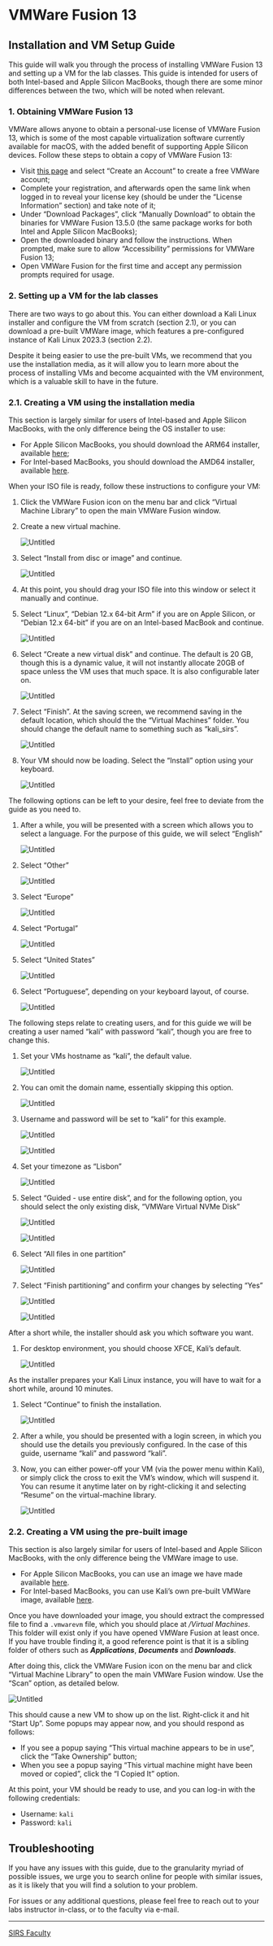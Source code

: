 # VMWare Fusion 13 

## Installation and VM Setup Guide

This guide will walk you through the process of installing VMWare Fusion 13 and setting up a VM for the lab classes.
This guide is intended for users of both Intel-based and Apple Silicon MacBooks, though there are some minor differences between the two, which will be noted when relevant.

### 1. Obtaining VMWare Fusion 13

VMWare allows anyone to obtain a personal-use license of VMWare Fusion 13, which is some of the most capable virtualization software currently available for macOS, with the added benefit of supporting Apple Silicon devices.
Follow these steps to obtain a copy of VMWare Fusion 13:

- Visit [this page](https://customerconnect.vmware.com/en/evalcenter?p=fusion-player-personal-13) and select “Create an Account” to create a free VMWare account;
- Complete your registration, and afterwards open the same link when logged in to reveal your license key (should be under the “License Information” section) and take note of it;
- Under “Download Packages”, click “Manually Download” to obtain the binaries for VMWare Fusion 13.5.0 (the same package works for both Intel and Apple Silicon MacBooks);
- Open the downloaded binary and follow the instructions. When prompted, make sure to allow “Accessibility” permissions for VMWare Fusion 13;
- Open VMWare Fusion for the first time and accept any permission prompts required for usage.

### 2. Setting up a VM for the lab classes

There are two ways to go about this.
You can either download a Kali Linux installer and configure the VM from scratch (section 2.1), or you can download a pre-built VMWare image, which features a pre-configured instance of Kali Linux 2023.3 (section 2.2).

Despite it being easier to use the pre-built VMs, we recommend that you use the installation media, as it will allow you to learn more about the process of installing VMs and become acquainted with the VM environment, which is a valuable skill to have in the future.

### 2.1. Creating a VM using the installation media

This section is largely similar for users of Intel-based and Apple Silicon MacBooks, with the only difference being the OS installer to use:

- For Apple Silicon MacBooks, you should download the ARM64 installer, available [here](https://cdimage.kali.org/kali-2023.3/kali-linux-2023.3-installer-arm64.iso);
- For Intel-based MacBooks, you should download the AMD64 installer, available [here](https://cdimage.kali.org/kali-2023.3/kali-linux-2023.3-installer-amd64.iso).

When your ISO file is ready, follow these instructions to configure your VM:

1. Click the VMWare Fusion icon on the menu bar and click “Virtual Machine Library” to open the main VMWare Fusion window.
2. Create a new virtual machine.

    ![Untitled](images/1.png)

3. Select “Install from disc or image” and continue.
    
    ![Untitled](images/2.png)
    
4. At this point, you should drag your ISO file into this window or select it manually and continue.
5. Select “Linux”, “Debian 12.x 64-bit Arm” if you are on Apple Silicon, or “Debian 12.x 64-bit” if you are on an Intel-based MacBook and continue.
    
    ![Untitled](images/3.png)
    
6. Select “Create a new virtual disk” and continue.
The default is 20 GB, though this is a dynamic value, it will not instantly allocate 20GB of space unless the VM uses that much space.
It is also configurable later on.
    
    ![Untitled](images/4.png)
    
7. Select “Finish”.
At the saving screen, we recommend saving in the default location, which should the the “Virtual Machines” folder.
You should change the default name to something such as “kali_sirs”.
    
    ![Untitled](images/5.png)
    
8. Your VM should now be loading.
Select the “Install” option using your keyboard.
    
    ![Untitled](images/6.png)
    
The following options can be left to your desire, feel free to deviate from the guide as you need to.

1. After a while, you will be presented with a screen which allows you to select a language.
For the purpose of this guide, we will select “English”
    
    ![Untitled](images/7.png)
    
2. Select “Other”
    
    ![Untitled](images/8.png)
    
3. Select “Europe”
    
    ![Untitled](images/9.png)
    
4. Select “Portugal”
    
    ![Untitled](images/10.png)
    
5. Select “United States”
    
    ![Untitled](images/11.png)
    
6. Select “Portuguese”, depending on your keyboard layout, of course.
    
    ![Untitled](images/12.png)
    
The following steps relate to creating users, and for this guide we will be creating a user named “kali” with password “kali”, though you are free to change this.

1. Set your VMs hostname as “kali”, the default value.
    
    ![Untitled](images/13.png)
    
2. You can omit the domain name, essentially skipping this option.
    
    ![Untitled](images/14.png)
    
3. Username and password will be set to “kali” for this example.
    
    ![Untitled](images/15.png)
    
    ![Untitled](images/16.png)
    
4. Set your timezone as “Lisbon”
    
    ![Untitled](images/17.png)
    
5. Select “Guided - use entire disk”, and for the following option, you should select the only existing disk, “VMWare Virtual NVMe Disk”
    
    ![Untitled](images/18.png)
    
    ![Untitled](images/19.png)
    
6. Select “All files in one partition”
    
    ![Untitled](images/20.png)
    
7. Select “Finish partitioning” and confirm your changes by selecting “Yes”
    
    ![Untitled](images/21.png)
    
    ![Untitled](images/22.png)
    
After a short while, the installer should ask you which software you want.

1. For desktop environment, you should choose XFCE, Kali’s default.
    
    ![Untitled](images/23.png)
    
As the installer prepares your Kali Linux instance, you will have to wait for a short while, around 10 minutes.

1. Select “Continue” to finish the installation.
    
    ![Untitled](images/24.png)
    
2. After a while, you should be presented with a login screen, in which you should use the details you previously configured.
In the case of this guide, username “kali” and password “kali”.
3. Now, you can either power-off your VM (via the power menu within Kali), or simply click the cross to exit the VM’s window, which will suspend it.
You can resume it anytime later on by right-clicking it and selecting “Resume” on the virtual-machine library.

    ![Untitled](images/25.png)

### 2.2. Creating a VM using the pre-built image

This section is also largely similar for users of Intel-based and Apple Silicon MacBooks, with the only difference being the VMWare image to use.

- For Apple Silicon MacBooks, you can use an image we have made available [here](https://drive.google.com/file/d/1qnLF5P1cCqGZosv8zwT40ijJ7OIg1_oe/view?usp=sharing).
- For Intel-based MacBooks, you can use Kali’s own pre-built VMWare image, available [here](https://cdimage.kali.org/kali-2023.3/kali-linux-2023.3-vmware-amd64.7z).

Once you have downloaded your image, you should extract the compressed file to find a `.vmwarevm` file, which you should place at *<username>/Virtual Machines*.
This folder will exist only if you have opened VMWare Fusion at least once.
If you have trouble finding it, a good reference point is that it is a sibling folder of others such as *************Applications*************, *********Documents********* and *********Downloads*********.

After doing this, click the VMWare Fusion icon on the menu bar and click “Virtual Machine Library” to open the main VMWare Fusion window.
Use the “Scan” option, as detailed below.

![Untitled](images/0.png)

This should cause a new VM to show up on the list.
Right-click it and hit “Start Up”.
Some popups may appear now, and you should respond as follows:

- If you see a popup saying “This virtual machine appears to be in use”, click the “Take Ownership” button;
- When you see a popup saying “This virtual machine might have been moved or copied”, click the “I Copied It” option.

At this point, your VM should be ready to use, and you can log-in with the following credentials:

- Username: `kali`
- Password: `kali`

## Troubleshooting

If you have any issues with this guide, due to the granularity myriad of possible issues, we urge you to search online for people with similar issues, as it is likely that you will find a solution to your problem.

For issues or any additional questions, please feel free to reach out to your labs instructor in-class, or to the faculty via e-mail.

----

[SIRS Faculty](mailto:meic-sirs@disciplinas.tecnico.ulisboa.pt)
